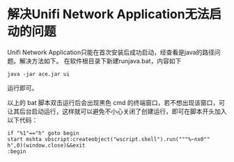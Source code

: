 # 解决Unifi Network Application无法启动的问题
Unifi Network Application只能在首次安装后成功启动，经查看是java的路径问题。解决方法如下。
在软件根目录下新建runjava.bat，内容如下
````
java -jar ace.jar ui
````
运行即可。

以上的 bat 脚本双击运行后会出现黑色 cmd 的终端窗口，若不想出现该窗口，可让其后台启动运行，这样就可以避免不小心关闭了创建运行，即可在脚本开头加入以下代码：
````
if "%1"=="h" goto begin
start mshta vbscript:createobject("wscript.shell").run("""%~nx0"" h",0)(window.close)&&exit
:begin
````

